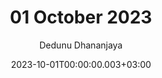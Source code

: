 ---
layout: post
title: 01 October 2023
date: '2023-10-01T00:00:00.003+03:00'
author: Dedunu Dhananjaya
tags:
- 
modified_time: '2023-10-01T00:00:00.003+03:00'
featured_image: 2023-10-01-01-october-2023_3.jpg
---
